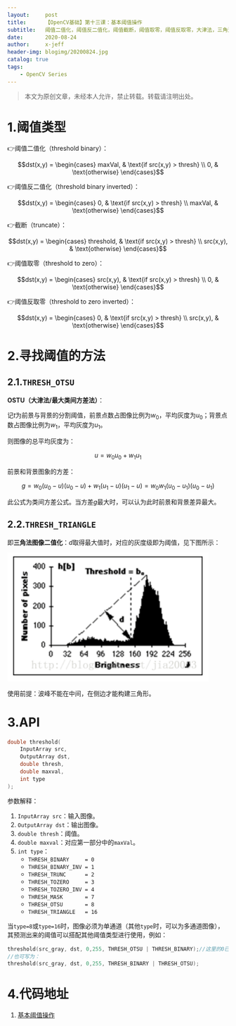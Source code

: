 ```yaml
---
layout:     post
title:      【OpenCV基础】第十三课：基本阈值操作
subtitle:   阈值二值化，阈值反二值化，阈值截断，阈值取零，阈值反取零，大津法，三角法图像二值化
date:       2020-08-24
author:     x-jeff
header-img: blogimg/20200824.jpg
catalog: true
tags:
    - OpenCV Series
---
```

>本文为原创文章，未经本人允许，禁止转载。转载请注明出处。

# 1.阈值类型

👉阈值二值化（threshold binary）：

$$dst(x,y) = \begin{cases} maxVal, & \text{if src(x,y) > thresh} \\ 0, & \text{otherwise} \end{cases}$$

👉阈值反二值化（threshold binary inverted）：

$$dst(x,y) = \begin{cases} 0, & \text{if src(x,y) > thresh} \\ maxVal, & \text{otherwise} \end{cases}$$

👉截断（truncate）：

$$dst(x,y) = \begin{cases} threshold, & \text{if src(x,y) > thresh} \\ src(x,y), & \text{otherwise} \end{cases}$$

👉阈值取零（threshold to zero）：

$$dst(x,y) = \begin{cases} src(x,y), & \text{if src(x,y) > thresh} \\ 0, & \text{otherwise} \end{cases}$$

👉阈值反取零（threshold to zero inverted）：

$$dst(x,y) = \begin{cases} 0, & \text{if src(x,y) > thresh} \\ src(x,y), & \text{otherwise} \end{cases}$$

# 2.寻找阈值的方法

## 2.1.`THRESH_OTSU`

**OSTU（大津法/最大类间方差法）**：

记$t$为前景与背景的分割阈值，前景点数占图像比例为$w_0$，平均灰度为$u_0$；背景点数占图像比例为$w_1$，平均灰度为$u_1$。

则图像的总平均灰度为：

$$u=w_0 u_0+w_1 u_1$$


前景和背景图象的方差：

$$g=w_0(u_0-u)(u_0-u)+w_1(u_1-u)(u_1-u)=w_0w_1(u_0-u_1)(u_0-u_1)$$

此公式为类间方差公式。当方差$g$最大时，可以认为此时前景和背景差异最大。

## 2.2.`THRESH_TRIANGLE`

即**三角法图像二值化**：$d$取得最大值时，对应的灰度级即为阈值，见下图所示：

![](https://github.com/x-jeff/BlogImage/raw/master/OpenCVSeries/Lesson13/13x1.png)

使用前提：波峰不能在中间，在侧边才能构建三角形。

# 3.API

```c++
double threshold( 
	InputArray src, 
	OutputArray dst,
	double thresh, 
	double maxval, 
	int type 
);
```

参数解释：

1. `InputArray src`：输入图像。
2. `OutputArray dst`：输出图像。
3. `double thresh`：阈值。
4. `double maxval`：对应第一部分中的`maxVal`。
5. `int type`：
	* `THRESH_BINARY     = 0`
	* `THRESH_BINARY_INV = 1`
	* `THRESH_TRUNC      = 2`
	* `THRESH_TOZERO     = 3`
	* `THRESH_TOZERO_INV = 4`
	* `THRESH_MASK       = 7`
	* `THRESH_OTSU       = 8`
	* `THRESH_TRIANGLE   = 16`

当`type=8`或`type=16`时，图像必须为单通道（其他`type`时，可以为多通道图像），其预测出来的阈值可以搭配其他阈值类型进行使用，例如：

```c++
threshold(src_gray, dst, 0,255, THRESH_OTSU | THRESH_BINARY);//这里的0已经失去了作用，阈值由OTSU计算得到
//也可写为：
threshold(src_gray, dst, 0,255, THRESH_BINARY | THRESH_OTSU);
```

# 4.代码地址

1. [基本阈值操作](https://github.com/x-jeff/OpenCV_Code_Demo/tree/master/Demo13)